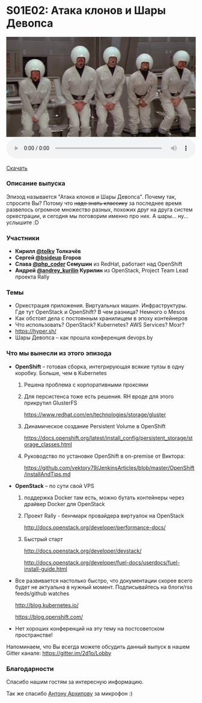 # S01E02: Атака клонов и Шары Девопса

<center>
<img src="s01e02/balls.jpg"></img>
</center>

<audio style="width: 100%" preload='auto' controls>
    <source src="https://github.com/2d1o/site/releases/download/S01E02/2d1o-s01e02.mp3" />
</audio>

[Скачать](https://github.com/2d1o/site/releases/download/S01E02/2d1o-s01e02.mp3)

### Описание выпуска
Эпизод называется "Атака клонов и Шары Девопса". Почему так, спросите Вы? Потому что ~~надо знать классику~~ за последнее время развелось огромное множество разных, похожих друг на друга систем оркестрации, и сегодня мы поговорим именно про них. А шары... ну... услышите :D

### Участники
* **Кирилл [@tolkv](https://twitter.com/tolkv) Толкачёв**
* **Сергей [@bsideup](https://twitter.com/bsideup) Егоров**
* **Слава [@php_coder](https://twitter.com/php_coder) Семушин** из RedHat, работает над OpenShift
* **Андрей [@andrey_kurilin](https://twitter.com/andrey_kurilin) Курилин** из OpenStack, Project Team Lead проекта Rally

### Темы
* Оркестрация приложения. Виртуальных машин. Инфраструктуры. Где тут OpenStack и OpenShift? В чем разница? Немного о Mesos
* Как обстоят дела с постоянным хранилищем в эпоху контейнеров
* Что использовать? OpenStack? Kubernetes? AWS Services? Мозг?
* https://hyper.sh/
* Шары Девопса – как прошла конференция devops.by

### Что мы вынесли из этого эпизода
* **OpenShift** – готовая сборка, интегрирующая всякие тулзы в одну коробку. Больше, чем в Kubernetes
    1. Решена проблема с корпоративными проксями
    1. Для персистенса тоже есть решения. RH вроде для этого прикрутил GlusterFS 

        https://www.redhat.com/en/technologies/storage/gluster
    1. Динамическое создание Persistent Volume в OpenShift 

        https://docs.openshift.org/latest/install_config/persistent_storage/storage_classes.html
    1. Руководство по установке OpenShift в on-premise от Виктора:

        https://github.com/vektory79/JenkinsArticles/blob/master/OpenShift/installAndTips.md
* **OpenStack** – по сути свой VPS
    1. поддержка Docker там есть, можно бутать контейнеры через драйвер Docker для OpenStack
    1. Проект Rally - бенчмарк провайдера виртуалок на OpenStack

        http://docs.openstack.org/developer/performance-docs/
    1. Быстрый старт

        http://docs.openstack.org/developer/devstack/

        http://docs.openstack.org/developer/fuel-docs/userdocs/fuel-install-guide.html
* Все развивается настолько быстро, что документации скорее всего будет не актуальна в нужный момент. Подписывайтесь на блоги/rss feeds/github watches
    
    http://blog.kubernetes.io/
   
    https://blog.openshift.com/

* Нет хороших конференций на эту тему на постсоветском пространстве!


Напоминаем, что Вы всегда можете обсудить данный выпуск в нашем Gitter канале: https://gitter.im/2d1o/Lobby

### Благодарности
Спасибо нашим гостям за интересную информацию. 

Так же спасибо  [Антону Архипову](https://twitter.com/antonarhipov) за микрофон :)